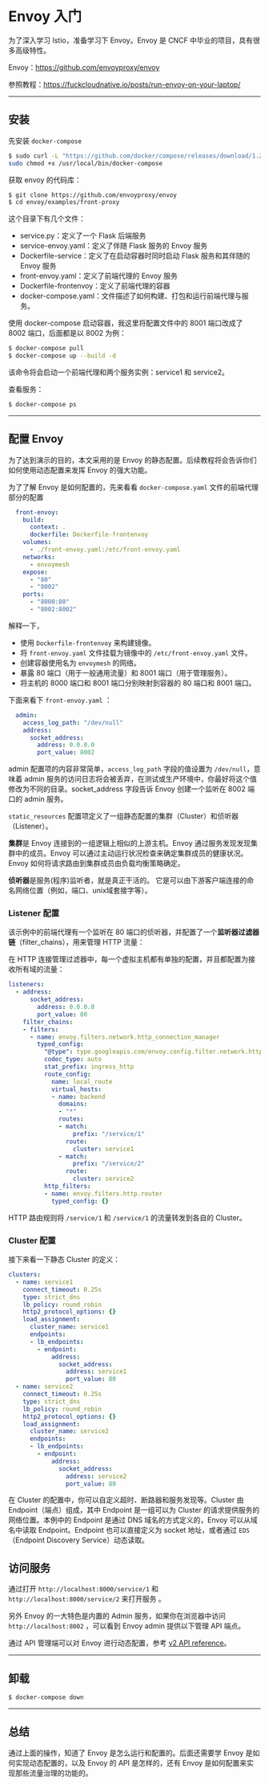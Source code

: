 # Envoy 入门

为了深入学习 Istio，准备学习下 Envoy。Envoy 是 CNCF 中毕业的项目，具有很多高级特性。

Envoy：https://github.com/envoyproxy/envoy

参照教程：https://fuckcloudnative.io/posts/run-envoy-on-your-laptop/

---

## 安装

先安装 `docker-compose`

```bash
$ sudo curl -L "https://github.com/docker/compose/releases/download/1.25.4/docker-compose-$(uname -s)-$(uname -m)" -o /usr/local/bin/docker-compose
sudo chmod +x /usr/local/bin/docker-compose
```

获取 envoy 的代码库：

```bash
$ git clone https://github.com/envoyproxy/envoy
$ cd envoy/examples/front-proxy
```

这个目录下有几个文件：

- service.py：定义了一个 Flask 后端服务
- service-envoy.yaml：定义了伴随 Flask 服务的 Envoy 服务
- Dockerfile-service：定义了在启动容器时同时启动 Flask 服务和其伴随的 Envoy 服务
- front-envoy.yaml：定义了前端代理的 Envoy 服务
- Dockerfile-frontenvoy：定义了前端代理的容器
- docker-compose.yaml：文件描述了如何构建、打包和运行前端代理与服务。

使用 docker-compose 启动容器，我这里将配置文件中的 8001 端口改成了 8002 端口，后面都是以 8002 为例：

```bash
$ docker-compose pull
$ docker-compose up --build -d
```

该命令将会启动一个前端代理和两个服务实例：service1 和 service2。

查看服务：

```bash
$ docker-compose ps
```



---



## 配置 Envoy

为了达到演示的目的，本文采用的是 Envoy 的静态配置。后续教程将会告诉你们如何使用动态配置来发挥 Envoy 的强大功能。

为了了解 Envoy 是如何配置的，先来看看 `docker-compose.yaml` 文件的前端代理部分的配置

```yaml
  front-envoy:
    build:
      context: .
      dockerfile: Dockerfile-frontenvoy
    volumes:
      - ./front-envoy.yaml:/etc/front-envoy.yaml
    networks:
      - envoymesh
    expose:
      - "80"
      - "8002"
    ports:
      - "8000:80"
      - "8002:8002"
```

解释一下，

- 使用 `Dockerfile-frontenvoy` 来构建镜像。
- 将 `front-envoy.yaml` 文件挂载为镜像中的 `/etc/front-envoy.yaml` 文件。
- 创建容器使用名为 `envoymesh` 的网络。
- 暴露 80 端口（用于一般通用流量）和 8001 端口（用于管理服务）。
- 将主机的 8000 端口和 8001 端口分别映射到容器的 80 端口和 8001 端口。



下面来看下 `front-envoy.yaml` ：

```yaml
  admin:
    access_log_path: "/dev/null"
    address:
      socket_address:
        address: 0.0.0.0
        port_value: 8002
```

admin 配置项的内容非常简单，`access_log_path` 字段的值设置为 `/dev/null`，意味着 admin 服务的访问日志将会被丢弃，在测试或生产环境中，你最好将这个值修改为不同的目录。socket_address 字段告诉 Envoy 创建一个监听在 8002 端口的 admin 服务。

`static_resources` 配置项定义了一组静态配置的集群（Cluster）和侦听器（Listener）。

**集群**是 Envoy 连接到的一组逻辑上相似的上游主机。Envoy 通过服务发现发现集群中的成员。Envoy 可以通过主动运行状况检查来确定集群成员的健康状况。Envoy 如何将请求路由到集群成员由负载均衡策略确定。

**侦听器**是服务(程序)监听者，就是真正干活的。 它是可以由下游客户端连接的命名网络位置（例如，端口、unix域套接字等）。



### Listener 配置

该示例中的前端代理有一个监听在 80 端口的侦听器，并配置了一个**监听器过滤器链**（filter_chains），用来管理 HTTP 流量：

在 HTTP 连接管理过滤器中，每一个虚拟主机都有单独的配置，并且都配置为接收所有域的流量：

```yaml
listeners:
  - address:
      socket_address:
        address: 0.0.0.0
        port_value: 80
    filter_chains:
    - filters:
      - name: envoy.filters.network.http_connection_manager
        typed_config:
          "@type": type.googleapis.com/envoy.config.filter.network.http_connection_manager.v2.HttpConnectionManager
          codec_type: auto
          stat_prefix: ingress_http
          route_config:
            name: local_route
            virtual_hosts:
            - name: backend
              domains:
              - "*"
              routes:
              - match:
                  prefix: "/service/1"
                route:
                  cluster: service1
              - match:
                  prefix: "/service/2"
                route:
                  cluster: service2
          http_filters:
          - name: envoy.filters.http.router
            typed_config: {}
```

HTTP 路由规则将 `/service/1` 和 `/service/1` 的流量转发到各自的 Cluster。



### Cluster 配置

接下来看一下静态 Cluster 的定义：

```yaml
clusters:
  - name: service1
    connect_timeout: 0.25s
    type: strict_dns
    lb_policy: round_robin
    http2_protocol_options: {}
    load_assignment:
      cluster_name: service1
      endpoints:
      - lb_endpoints:
        - endpoint:
            address:
              socket_address:
                address: service1
                port_value: 80
  - name: service2
    connect_timeout: 0.25s
    type: strict_dns
    lb_policy: round_robin
    http2_protocol_options: {}
    load_assignment:
      cluster_name: service2
      endpoints:
      - lb_endpoints:
        - endpoint:
            address:
              socket_address:
                address: service2
                port_value: 80
```

在 Cluster 的配置中，你可以自定义超时、断路器和服务发现等。Cluster 由 Endpoint（端点）组成，其中 Endpoint 是一组可以为 Cluster 的请求提供服务的网络位置。本例中的 Endpoint 是通过 DNS 域名的方式定义的，Envoy 可以从域名中读取 Endpoint。Endpoint 也可以直接定义为 socket 地址，或者通过 `EDS`（Endpoint Discovery Service）动态读取。



## 访问服务

通过打开 `http://localhost:8000/service/1` 和 `http://localhost:8000/service/2` 来打开服务 。

另外 Envoy 的一大特色是内置的 Admin 服务，如果你在浏览器中访问 `http://localhost:8002` ，可以看到 Envoy admin 提供以下管理 API 端点。

通过 API 管理端可以对 Envoy 进行动态配置，参考 [v2 API reference](https://www.envoyproxy.io/docs/envoy/latest/api-v2/api)。



---



## 卸载

```bash
$ docker-compose down
```



---



## 总结

通过上面的操作，知道了 Envoy 是怎么运行和配置的。后面还需要学 Envoy 是如何实现动态配置的，以及 Envoy 的 API 是怎样的，还有 Envoy 是如何配置来实现那些流量治理的功能的。











